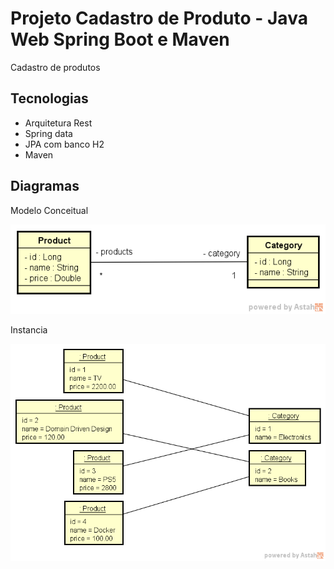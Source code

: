 # Projeto Cadastro de Produto - Java Web Spring Boot e Maven

Cadastro de produtos 


## Tecnologias

- Arquitetura Rest
- Spring data 
- JPA com banco H2
- Maven

## Diagramas

Modelo Conceitual

![img.png](img.png)

Instancia

![img_1.png](img_1.png)